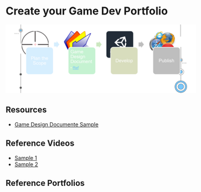 # Create your Game Dev Portfolio

![Portfolio Plan](https://github.com/vMyth/XR-Dev-Course/blob/main/Resources/Images/portfolio_plan.png)

## Resources
- [Game Design Documente Sample](https://docs.google.com/document/d/1HdM0r31iUkmzJDODsnW-FN_zMareGXT6I4jucLr4Zt8/edit?usp=sharing)

## Reference Videos 
- [Sample 1](https://cdn-animation.artstation.com/p/video_sources/000/282/236/a-game-about-a-flame-video-trim.mp4)
- [Sample 2](https://www.youtube.com/watch?v=voRHlBHRLQQ&ab_channel=GokberkAltug)

## Reference Portfolios
